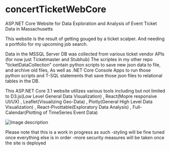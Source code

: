 # concertTicketWebCore
ASP.NET Core Website for Data Exploration and Analysis of Event Ticket Data in Massachusetts

This website is the result of getting gouged by a ticket scalper. And needing a portfolio for my upcoming job search.

Data in the MSSQL Server DB was collected from various ticket vendor APIs (for now just Ticketmaster and Stubhub)
The scriptes in my other repo "ticketDataCollection" contain python scripts to save new json data to file, and archive old files,
As well as .NET Core Console Apps to run those python scripts and T-SQL statements that save those json files to relational tables
in the DB.

This ASP.NET Core 3.1 website utilizes various tools including but not limited to 
D3.js(Low Level General Data Visualization)
, React(Mopre responsive UI/UX)
, Leaflet(Visualizing Geo-Data)
, Plotly(General High Level Data Visualization)
, React-Pivottable(Exploratory Data Analysis)
, Full-Calendar(Plotting of TimeSeries Event Data)

![Image description](picturesOfWebsite/venueMaps2020_02_18)

Please note that this is a work in progress as such
  -styling will be fine tuned once everything else is in order
  -more security measures will be taken once the site is deployed
